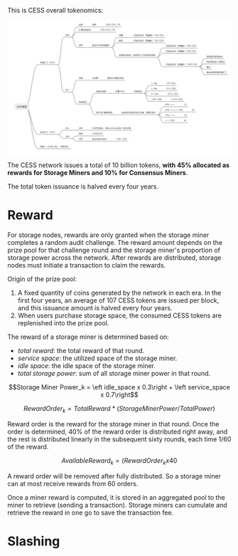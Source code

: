 This is CESS overall tokenomics:

![CESS Tokenomics](../assets/storage-node/reward/tokenomics-v1.png)

The CESS network issues a total of 10 billion tokens, **with 45% allocated as rewards for Storage Miners and 10% for Consensus Miners**.

The total token issuance is halved every four years.

# Reward

For storage nodes, rewards are only granted when the storage miner completes a random audit challenge. The reward amount depends on the prize pool for that challenge round and the storage miner's proportion of storage power across the network. After rewards are distributed, storage nodes must initiate a transaction to claim the rewards.

Origin of the prize pool:

1. A fixed quantity of coins generated by the network in each era. In the first four years, an average of 107 CESS tokens are issued per block, and this issuance amount is halved every four years.
2. When users purchase storage space, the consumed CESS tokens are replenished into the prize pool.

The reward of a storage miner is determined based on:

- *total reward*: the total reward of that round.
- *service space*: the utilized space of the storage miner.
- *idle space*: the idle space of the storage miner.
- *total storage power*: sum of all storage miner power in that round.

$$Storage Miner Power_k = \eft idle_space x 0.3\right + \left service_space x 0.7\right$$

$$Reward Order_k = Total Reward * (Storage Miner Power / Total Power)$$

Reward order is the reward for the storage miner in that round. Once the order is determined, 40% of the reward order is distributed right away, and the rest is distributed linearly in the subsequent sixty rounds, each time 1/60 of the reward.

$$Available Reward_k = (Reward Order_k x 40%) + (\sum_{t=k-59}^k Reward Order_t x 1/60)$$

A reward order will be removed after fully distributed. So a storage miner can at most receive rewards from 60 orders.

Once a miner reward is computed, it is stored in an aggregated pool to the miner to retrieve (sending a transaction). Storage miners can cumulate and retrieve the reward in one go to save the transaction fee.

# Slashing
